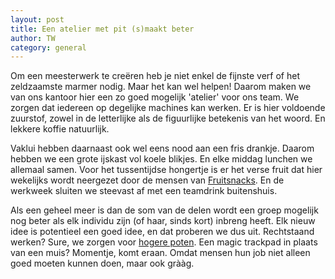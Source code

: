 ```yaml
---
layout: post
title: Een atelier met pit (s)maakt beter
author: TW
category: general
---
```

<p>Om een meesterwerk te cre&euml;ren heb je niet enkel de fijnste verf of het zeldzaamste marmer nodig. Maar het kan wel helpen! Daarom maken we van ons kantoor hier een zo goed mogelijk 'atelier' voor ons team. We zorgen dat iedereen op degelijke machines kan werken. Er is hier voldoende zuurstof, zowel in de letterlijke als de figuurlijke betekenis van het woord. En lekkere koffie natuurlijk.</p>

Vaklui hebben daarnaast ook wel eens nood aan een fris drankje. Daarom hebben we een grote ijskast vol koele blikjes. En elke middag lunchen we allemaal samen. Voor het tussentijdse hongertje is er het verse fruit dat hier wekelijks wordt neergezet door de mensen van [Fruitsnacks](http://www.fruitsnacks.be). En de werkweek sluiten we steevast af met een teamdrink buitenshuis.

Als een geheel meer is dan de som van de delen wordt een groep mogelijk nog beter als elk individu zijn (of haar, sinds kort) inbreng heeft. Elk nieuw idee is potentieel een goed idee, en dat proberen we dus uit. Rechtstaand werken? Sure, we zorgen voor [hogere poten](http://blog.10to1.be/general/2011/07/20/standing-desks/). Een magic trackpad in plaats van een muis? Momentje, komt eraan. Omdat mensen hun job niet alleen goed moeten kunnen doen, maar ook gr&agrave;&agrave;g.